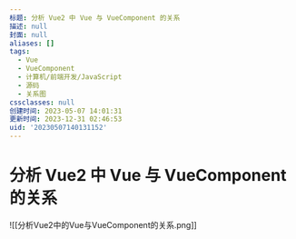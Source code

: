 ```yaml
---
标题: 分析 Vue2 中 Vue 与 VueComponent 的关系
描述: null
封面: null
aliases: []
tags:
  - Vue
  - VueComponent
  - 计算机/前端开发/JavaScript
  - 源码
  - 关系图
cssclasses: null
创建时间: 2023-05-07 14:01:31
更新时间: 2023-12-31 02:46:53
uid: '20230507140131152'
---
```


# 分析 Vue2 中 Vue 与 VueComponent 的关系

![[分析Vue2中的Vue与VueComponent的关系.png]]
